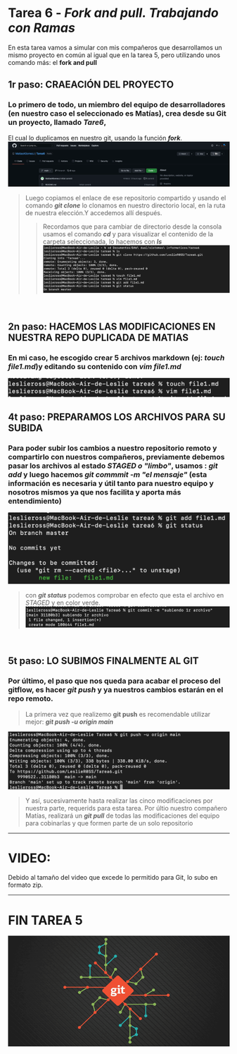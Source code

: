 # **Tarea 6** - *Fork and pull. Trabajando con Ramas*

En esta tarea vamos a simular con mis compañeros que desarrollamos un mismo proyecto en común al igual que en la tarea 5, pero utilizando unos comando más: el **fork and pull**

## **1r paso: CRAEACIÓN DEL PROYECTO**

### Lo primero de todo, un miembro del equipo de desarrolladores (en nuestro caso el seleccionado es Matías), crea desde su Git un proyecto, llamado *Tare6*, 
El cual lo duplicamos en nuestro git, usando la función ***fork***. 
![](./src/0.png)

>Luego copiamos el enlace de ese repositorio compartido y usando el comando ***git clone*** lo clonamos en nuestro directorio local, en la ruta de nuestra elección.Y accedemos allí después. 
>>Recordamos que para cambiar de directorio desde la consola usamos el comando ***cd*** y para visualizar el contenido de la carpeta seleccionada, lo hacemos con ***ls***
![](./src/1.png)
<br>

## **2n paso: HACEMOS LAS MODIFICACIONES EN NUESTRA REPO DUPLICADA DE MATIAS**

### En mi caso, he escogido crear 5 archivos markdown (ej: ***touch file1.md***)y editando su contenido con ***vim file1.md***
![](./src/2.png)


## **4t paso: PREPARAMOS LOS ARCHIVOS PARA SU SUBIDA**
### Para poder subir los cambios a nuestro repositorio remoto y compartirlo con nuestros compañeros, previamente debemos pasar los archivos al estado *STAGED o "limbo"*, usamos : ***git add*** y luego hacemos ***git commmit -m "el mensaje"*** (esta información es necesaria y útil tanto para nuestro equipo y nosotros mismos ya que nos facilita y aporta más entendimiento)

![](./src/3.png)
>con ***git status*** podemos comprobar en efecto que esta el archivo en *STAGED* y en color verde.
![](./src/4.png)

<br>

## **5t paso: LO SUBIMOS FINALMENTE AL GIT**
### Por último, el paso que nos queda para acabar el proceso del gitflow, es hacer ***git push*** y ya nuestros cambios estarán en el repo remoto. 
>La primera vez que realizemo **git push** es recomendable utilizar mejor: ***git push -u origin main***

![](./src/5.png)

>Y así, sucesivamente hasta realizar las cinco modificaciones por nuestra parte, requerids para esta tarea. Por últio nuestro compañero Matías, realizará un ***git pull*** de todas las modificaciones del equipo para cobinarlas y que formen parte de un solo repositorio

---
# VIDEO:
Debido al tamaño del video que excede lo permitido para Git, lo subo en formato zip. 

---
# FIN TAREA 5
![](./src/6.png)
